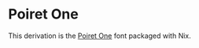 # Poiret One

This derivation is the [Poiret One](https://fonts.google.com/specimen/Poiret+One) font packaged with Nix.
